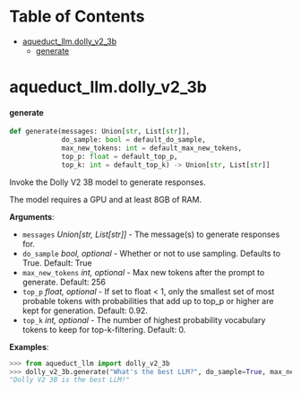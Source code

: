 # Table of Contents

* [aqueduct\_llm.dolly\_v2\_3b](#aqueduct_llm.dolly_v2_3b)
  * [generate](#aqueduct_llm.dolly_v2_3b.generate)

<a id="aqueduct_llm.dolly_v2_3b"></a>

# aqueduct\_llm.dolly\_v2\_3b

<a id="aqueduct_llm.dolly_v2_3b.generate"></a>

#### generate

```python
def generate(messages: Union[str, List[str]],
             do_sample: bool = default_do_sample,
             max_new_tokens: int = default_max_new_tokens,
             top_p: float = default_top_p,
             top_k: int = default_top_k) -> Union[str, List[str]]
```

Invoke the Dolly V2 3B model to generate responses.

The model requires a GPU and at least 8GB of RAM.

**Arguments**:

- `messages` _Union[str, List[str]]_ - The message(s) to generate responses for.
- `do_sample` _bool, optional_ - Whether or not to use sampling. Defaults to True. Default: True
- `max_new_tokens` _int, optional_ - Max new tokens after the prompt to generate. Default: 256
- `top_p` _float, optional_ - If set to float < 1, only the smallest set of most probable tokens with
  probabilities that add up to top_p or higher are kept for generation. Default: 0.92.
- `top_k` _int, optional_ - The number of highest probability vocabulary tokens to keep for top-k-filtering. Default: 0.
  

**Examples**:

  ```python
  >>> from aqueduct_llm import dolly_v2_3b
  >>> dolly_v2_3b.generate("What's the best LLM?", do_sample=True, max_new_tokens=256, top_p=0.92, top_k=0)
  "Dolly V2 3B is the best LLM!"
  ```

